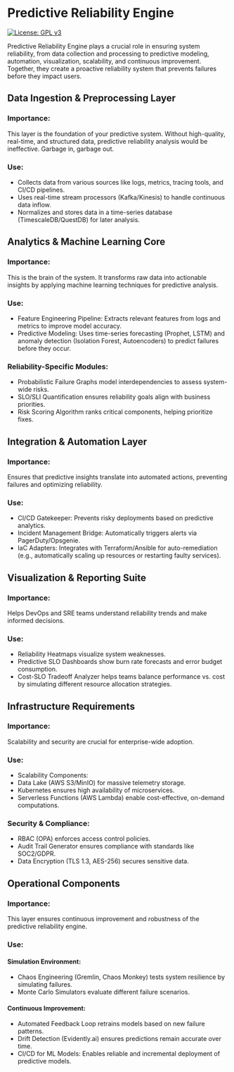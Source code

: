 # Predictive Reliability Engine
[![License: GPL v3](https://img.shields.io/badge/License-GPLv3-blue.svg)](https://www.gnu.org/licenses/gpl-3.0)


Predictive Reliability Engine plays a crucial role in ensuring system reliability, from data collection and processing to predictive modeling, automation, visualization, scalability, and continuous improvement. Together, they create a proactive reliability system that prevents failures before they impact users.

## Data Ingestion & Preprocessing Layer

### Importance:
This layer is the foundation of your predictive system. Without high-quality, real-time, and structured data, predictive reliability analysis would be ineffective. Garbage in, garbage out.

### Use:
- Collects data from various sources like logs, metrics, tracing tools, and CI/CD pipelines.
- Uses real-time stream processors (Kafka/Kinesis) to handle continuous data inflow.
- Normalizes and stores data in a time-series database (TimescaleDB/QuestDB) for later analysis.

## Analytics & Machine Learning Core

### Importance:
This is the brain of the system. It transforms raw data into actionable insights by applying machine learning techniques for predictive analysis.

### Use:
- Feature Engineering Pipeline: Extracts relevant features from logs and metrics to improve model accuracy.
- Predictive Modeling: Uses time-series forecasting (Prophet, LSTM) and anomaly detection (Isolation Forest, Autoencoders) to predict failures before they occur.

### Reliability-Specific Modules:
- Probabilistic Failure Graphs model interdependencies to assess system-wide risks.
- SLO/SLI Quantification ensures reliability goals align with business priorities.
- Risk Scoring Algorithm ranks critical components, helping prioritize fixes.


## Integration & Automation Layer

### Importance:
Ensures that predictive insights translate into automated actions, preventing failures and optimizing reliability.

### Use:
- CI/CD Gatekeeper: Prevents risky deployments based on predictive analytics.
- Incident Management Bridge: Automatically triggers alerts via PagerDuty/Opsgenie.
- IaC Adapters: Integrates with Terraform/Ansible for auto-remediation (e.g., automatically scaling up resources or restarting faulty services).


## Visualization & Reporting Suite

### Importance:
Helps DevOps and SRE teams understand reliability trends and make informed decisions.

### Use:
- Reliability Heatmaps visualize system weaknesses.
- Predictive SLO Dashboards show burn rate forecasts and error budget consumption.
- Cost-SLO Tradeoff Analyzer helps teams balance performance vs. cost by simulating different resource allocation strategies.


## Infrastructure Requirements

### Importance:
Scalability and security are crucial for enterprise-wide adoption.

### Use:
- Scalability Components:
- Data Lake (AWS S3/MinIO) for massive telemetry storage.
- Kubernetes ensures high availability of microservices.
- Serverless Functions (AWS Lambda) enable cost-effective, on-demand computations.

### Security & Compliance:
- RBAC (OPA) enforces access control policies.
- Audit Trail Generator ensures compliance with standards like SOC2/GDPR.
- Data Encryption (TLS 1.3, AES-256) secures sensitive data.

## Operational Components

### Importance:
This layer ensures continuous improvement and robustness of the predictive reliability engine.

### Use:
#### Simulation Environment:
- Chaos Engineering (Gremlin, Chaos Monkey) tests system resilience by simulating failures.
- Monte Carlo Simulators evaluate different failure scenarios.

#### Continuous Improvement:
- Automated Feedback Loop retrains models based on new failure patterns.
- Drift Detection (Evidently.ai) ensures predictions remain accurate over time.
- CI/CD for ML Models: Enables reliable and incremental deployment of predictive models.
